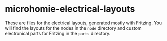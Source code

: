 # microhomie-electrical-layouts

These are files for the electrical layouts, generated mostly with Fritzing. You will find the layouts for the nodes in the `node` directory and custom electronical parts for Fritzing in the `parts` directory.
